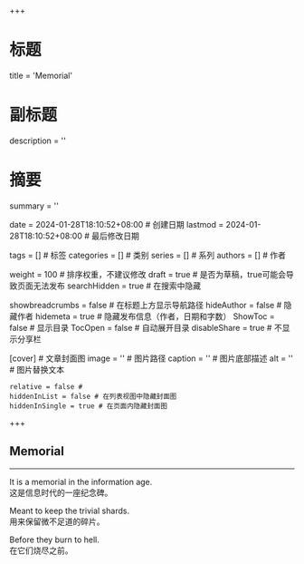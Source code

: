 +++
# 标题
title = 'Memorial'
# 副标题
description = ''
# 摘要
summary = ''

date = 2024-01-28T18:10:52+08:00 # 创建日期
lastmod = 2024-01-28T18:10:52+08:00 # 最后修改日期

tags = [] # 标签
categories = [] # 类别
series = [] # 系列
authors = [] # 作者

weight = 100 # 排序权重，不建议修改
draft = true # 是否为草稿，true可能会导致页面无法发布
searchHidden =  true # 在搜索中隐藏

showbreadcrumbs = false # 在标题上方显示导航路径
hideAuthor = false # 隐藏作者
hidemeta = true # 隐藏发布信息（作者，日期和字数）
ShowToc = false  # 显示目录
TocOpen = false # 自动展开目录
disableShare = true # 不显示分享栏

[cover] # 文章封面图
    image = '' # 图片路径
    caption = '' # 图片底部描述
    alt = '' # 图片替换文本

    relative = false #
    hiddenInList = false # 在列表视图中隐藏封面图
    hiddenInSingle = true # 在页面内隐藏封面图
+++

## Memorial

----

It is a memorial in the information age.  
这是信息时代的一座纪念碑。  

Meant to keep the trivial shards.  
用来保留微不足道的碎片。  

Before they burn to hell.  
在它们烧尽之前。  
